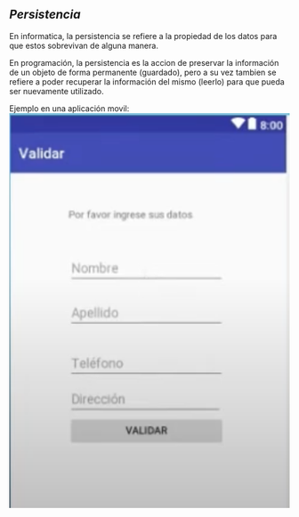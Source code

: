 ## $Persistencia$

En informatica, la persistencia se refiere a la propiedad de los datos para que estos sobrevivan de alguna manera.

En programación, la persistencia es la accion de preservar la información de un objeto de forma permanente (guardado), pero a su vez tambien se refiere a poder recuperar la información del mismo (leerlo) para que pueda ser nuevamente utilizado.

Ejemplo en una aplicación movil:
![alt text](image-7.png)

